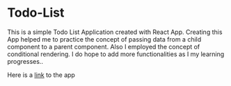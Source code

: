 # Todo-List

This is a simple Todo List Application created with React App.
Creating this App helped me to practice the concept of passing data from a child component to a parent component.
Also I employed the concept of conditional rendering.
I do hope to add more functionalities as I my learning progresses..

Here is a <a href ="https://nathaniyell.github.io/Todo-List/">link</a> to the app 

